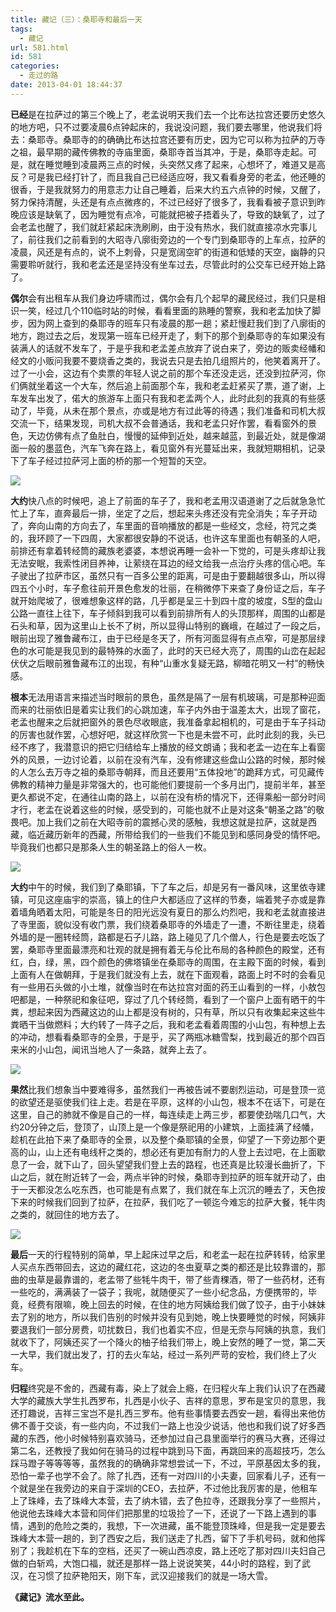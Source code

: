 ```yaml
---
title: 藏记（三）：桑耶寺和最后一天
tags:
  - 藏记
url: 581.html
id: 581
categories:
  - 走过的路
date: 2013-04-01 18:44:37
---
```


**已经**是在拉萨过的第三个晚上了，老孟说明天我们去一个比布达拉宫还要历史悠久的地方吧，只不过要凌晨6点钟起床的，我说没问题，我们要去哪里，他说我们将去：桑耶寺。桑耶寺的的确确比布达拉宫还要有历史，因为它可以称为拉萨的万寺之祖，最早期的藏传佛教的寺庙里面，桑耶寺首当其冲，于是，桑耶寺走起。可是，就在睡觉睡到凌晨两三点的时候，头突然又疼了起来，心想坏了，难道又是高反？可是我已经打针了，而且我自己已经适应呀，我又看看身旁的老孟，他还睡的很香，于是我就努力的用意志力让自己睡着，后来大约五六点钟的时候，又醒了，努力保持清醒，头还是有点点微疼的，不过已经好了很多了，我看看被子意识到昨晚应该是缺氧了，因为睡觉有点冷，可能就把被子捂着头了，导致的缺氧了，过了会老孟也醒了，我们就赶紧起床洗刷刷，由于没有热水，我们就直接凉水完事儿了，前往我们之前看到的大昭寺八廓街旁边的一个专门到桑耶寺的上车点，拉萨的凌晨，风还是有点的，说不上刺骨，只是宽阔空旷的街道和低矮的天空，幽静的只需要聆听就行，我和老孟还是坚持没有坐车过去，尽管此时的公交车已经开始上路了。

**偶尔**会有出租车从我们身边呼啸而过，偶尔会有几个起早的藏民经过，我们只是相识一笑，经过几个110临时站的时候，看看里面的熟睡的警察，我和老孟加快了脚步，因为网上查到的桑耶寺的班车只有凌晨的那一趟；紧赶慢赶我们到了八廓街的地方，跑过去之后，发现第一班车已经开走了，剩下的那个到桑耶寺的车如果没有装满人的话就不发车了，于是乎我和老孟差点放弃了说白来了，旁边的贩卖经幡和经文的小贩问我要不要烧香之类的，我说去只是去拍几组照片的，他笑着离开了。过了一小会，这边有个卖票的年轻人说之前的那个车还没走远，还没到拉萨河，你们俩就坐着这一个大车，然后追上前面那个车，我和老孟赶紧买了票，道了谢，上车发车出发了，偌大的旅游车上面只有我和老孟两个人，此时此刻的我真的有些感动了，毕竟，从未在那个景点，亦或是地方有过此等的待遇；我们准备和司机大叔交流一下，结果发现，司机大叔不会普通话，我和老孟只好作罢，看看窗外的景色，天边仿佛有点了鱼肚白，慢慢的延伸到近处，越来越蓝，到最近处，就是像湖面一般的墨蓝色，汽车飞奔在路上，看见窗外有光蔓延出来，我就短期相机，记录下了车子经过拉萨河上面的桥的那一个短暂的天空。

![](/images/zangjithree1.jpg)

**大约**快八点的时候吧，追上了前面的车子了，我和老孟用汉语道谢了之后就急急忙忙上了车，直奔最后一排，坐定了之后，想起来头疼还没有完全消失；车子开动了，奔向山南的方向去了，车里面的音响播放的都是一些经文，念经，符咒之类的，我环顾了一下四周，大家都很安静的不说话，也许这车里面也有朝圣的人吧，前排还有拿着转经筒的藏族老婆婆，本想说再睡一会补一下觉的，可是头疼却让我无法安眠，我索性闭目养神，让萦绕在耳边的经文给我一点治疗头疼的信心吧。车子驶出了拉萨市区，虽然只有一百多公里的距离，可是由于要翻越很多山，所以得四五个小时，车子愈往前开景色愈发的壮丽，在稍微停下来查了身份证之后，车子就开始爬坡了，很难想象这样的路，几乎都是呈三十到四十度的坡度，S型的盘山公路一直往上往下，车子倾斜到我可以看到前排所有人的头顶那样，周围的山都是石头和草，因为这里山上长不了树，所以显得山特别的巍峨，在越过了一段之后，眼前出现了雅鲁藏布江，由于已经是冬天了，所有河面显得有点点窄，可是那层绿色的水可能是我见到的最特殊的水面了，此时的天已经大亮了，周围的山峦在起起伏伏之后眼前雅鲁藏布江的出现，有种“山重水复疑无路，柳暗花明又一村”的畅快感。

**根本**无法用语言来描述当时眼前的景色，虽然是隔了一层有机玻璃，可是那种迎面而来的壮丽依旧是着实让我们的心跳加速，车子内外由于温差太大，出现了窗花，老孟也醒来之后就把窗外的景色尽收眼底，我准备拿起相机的，可是由于车子抖动的厉害也就作罢，心想好吧，就这样欣赏一下也是未尝不可，此时此刻的我，头已经不疼了，我潜意识的把它归结给车上播放的经文朗诵；我和老孟一边在车上看窗外的风景，一边讨论着，以前在没有汽车，没有修建这些盘山公路的时候，那时候的人怎么去万寺之祖的桑耶寺朝拜，而且还要用“五体投地”的跪拜方式，可见藏传佛教的精神力量是非常强大的，也可能他们要提前一个多月出门，提前半年，甚至更久都说不定，在通往山南的路上，以前在没有桥的情况下，还得乘船一部分时间才行，老孟在说着这些的时候，感受到的，可能也就不止是对这条“朝圣之路”的敬畏吧。加上我们之前在大昭寺前的震撼心灵的感触，我想这就是拉萨，这就是西藏，临近藏历新年的西藏，所带给我们的一些我们不能见到和感同身受的情怀吧。毕竟我们也都只是那条人生的朝圣路上的俗人一枚。

![](/images/zangjithree2.jpg)

**大约**中午的时候，我们到了桑耶镇，下了车之后，却是另有一番风味，这里依寺建镇，可见这座庙宇的崇高，镇上的住户大都适应了这样的节奏，端着凳子亦或是靠着墙角晒着太阳，可能是冬日的阳光远没有夏日的那么灼烈吧，我和老孟就直接进了寺里面，貌似没有收门票，我们绕着桑耶寺的外墙走了一遭，不断往里走，绕着外墙的是一圈转经筒，路都是石子儿路，路上碰见了几个僧人，行色是要去吃饭了罢，桑耶寺里面最漂亮和壮观的就是拥有着无与伦比布局的各种颜色的殿堂，还有红，白，绿，黑，四个颜色的佛塔镇坐在桑耶寺的周围，在主殿下面的时候，看到上面有人在做朝拜，于是我们就没有上去，就在下面观看，路面上时不时的会看见有一些用石头做的小土堆，就像当时在布达拉宫对面的药王山看到的一样，小敖包吧都是，一种祭祀和象征吧，穿过了几个转经筒，看到了一个窗户上面有晒干的牛粪，想起来因为西藏这边的山上都是没有树的，只有草，所以只有收集起来这些牛粪晒干当做燃料；大约转了一阵子之后，我和老孟看着周围的小山包，有种想上去的冲动，想看看桑耶寺的全景，于是乎，买了两瓶冰糖雪梨，找到最近的那个四百来米的小山包，闻讯当地人了一条路，就奔上去了。

![](/images/zangjithree4.jpg)

**果然**比我们想象当中要难得多，虽然我们一再被告诫不要剧烈运动，可是登顶一览的欲望还是驱使我们往上走。若是在平原，这样的小山包，根本不在话下，可是在这里，自己的肺就不像是自己的一样，每连续走上两三步，都要使劲喘几口气，大约20分钟之后，登顶了，山顶上是一个像是祭祀用的小建筑，上面挂满了经幡，趁机在此拍下来了桑耶寺的全景，以及整个桑耶镇的全景，仰望了一下旁边那个更高的山，山上还有电线杆之类的，想必还有更加有耐力的人登上去过吧，在上面歇息了一会，就下山了，回头望望我们登上去的路程，也还真是比较漫长曲折了，下山之后，就在附近转了一会，两点半钟的时候，桑耶寺到拉萨的班车就开动了，由于一天都没怎么吃东西，也可能是有点累了，我们就在车上沉沉的睡去了，天色按下来的时候我们回到了拉萨，在拉萨，我们吃了一顿迄今难忘的拉萨大餐，牦牛肉之类的，就回住的地方去了。

![](/images/zangjithree3.jpg)

**最后**一天的行程特别的简单，早上起床过早之后，和老孟一起在拉萨转转，给家里人买点东西带回去，这边的藏红花，这边的冬虫夏草之类的都还是比较靠谱的，那曲的虫草是最靠谱的，老孟带了些牦牛肉干，带了些青稞酒，带了一些药材，还有一些吃的，满满装了一袋子；我呢，就随便买了一些小纪念品，方便携带的，毕竟，经费有限嘛，晚上回去的时候，在住的地方阿姨给我们做了饺子，由于小妹妹去了别的地方，所以我们告别的时候并没有见到她，晚上快要睡觉的时候，阿姨非要退我们一部分房费，叨扰数日，我们也着实不应，但是无奈与阿姨的执意，我们就收下了，阿姨还买了一个降火的柚子给我们带上，晚上安然的睡了一觉，第二天一大早，我们就出发了，打的去火车站，经过一系列严苛的安检，我们终上了火车。

**归程**终究是不舍的，西藏有毒，染上了就会上瘾，在归程火车上我们认识了在西藏大学的藏族大学生扎西罗布，扎西是小伙子、吉祥的意思，罗布是宝贝的意思，我还打趣说，吉祥三宝岂不是扎西三罗布。他有些事情要去西安一趟，看得出来他仿佛不善于交谈，有一些内向，不过我们一路上也没少说话，他也和我们说了好多西藏的东西，他小时候特别喜欢骑马，还参加过自己县里面举行的赛马大赛，还得过第二名，还教授了我如何在骑马的过程中跳到马下面，再跳回来的高超技巧，怎么踩马蹬子等等等等，虽然我的的确确非常想尝试一下，不过，平原基因太多的我，恐怕一辈子也学不会了。除了扎西，还有一对四川的小夫妻，回家看儿子，还有一个就是坐在我旁边的来自于深圳的CEO，去拉萨，不过他比我厉害的是，他租车上了珠峰，去了珠峰大本营，去了纳木错，去了色拉寺，还跟我分享了一些照片，他说他去珠峰大本营和同伴们把那里的垃圾捡了一下，还说了一下路上遇到的事情，遇到的危险之类的，我想，下一次进藏，虽不能登顶珠峰，但是我一定是要去珠峰大本营一趟的，到了西安之后，我们送走了扎西，留下了手机号码，就和他挥别了；我趁机在下车的空档，还买了一碗山西凉皮，路上还吃了那对四川夫妇自己做的白斩鸡，大饱口福，就还是那样一路上说说笑笑，44小时的路程，到了武汉，在习惯了拉萨艳阳天，刚下车，武汉迎接我们的就是一场大雪。

**《藏记》流水至此。**
